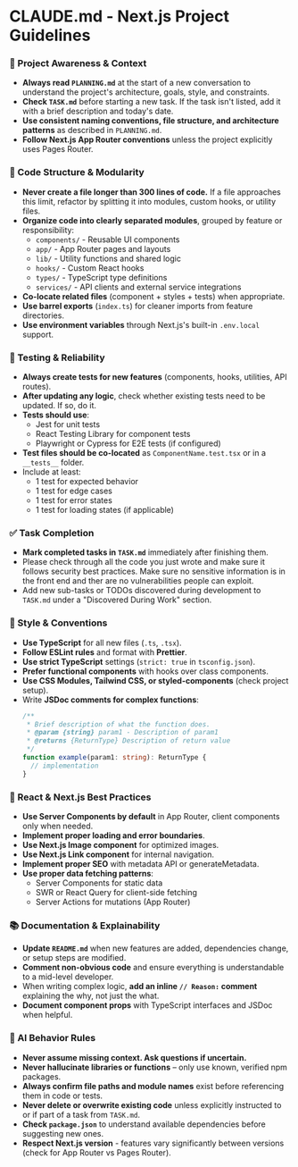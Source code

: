 # CLAUDE.md - Next.js Project Guidelines

### 🔄 Project Awareness & Context

- **Always read `PLANNING.md`** at the start of a new conversation to understand the project's architecture, goals, style, and constraints.
- **Check `TASK.md`** before starting a new task. If the task isn't listed, add it with a brief description and today's date.
- **Use consistent naming conventions, file structure, and architecture patterns** as described in `PLANNING.md`.
- **Follow Next.js App Router conventions** unless the project explicitly uses Pages Router.

### 🧱 Code Structure & Modularity

- **Never create a file longer than 300 lines of code.** If a file approaches this limit, refactor by splitting it into modules, custom hooks, or utility files.
- **Organize code into clearly separated modules**, grouped by feature or responsibility:
  - `components/` - Reusable UI components
  - `app/` - App Router pages and layouts
  - `lib/` - Utility functions and shared logic
  - `hooks/` - Custom React hooks
  - `types/` - TypeScript type definitions
  - `services/` - API clients and external service integrations
- **Co-locate related files** (component + styles + tests) when appropriate.
- **Use barrel exports** (`index.ts`) for cleaner imports from feature directories.
- **Use environment variables** through Next.js's built-in `.env.local` support.

### 🧪 Testing & Reliability

- **Always create tests for new features** (components, hooks, utilities, API routes).
- **After updating any logic**, check whether existing tests need to be updated. If so, do it.
- **Tests should use**:
  - Jest for unit tests
  - React Testing Library for component tests
  - Playwright or Cypress for E2E tests (if configured)
- **Test files should be co-located** as `ComponentName.test.tsx` or in a `__tests__` folder.
- Include at least:
  - 1 test for expected behavior
  - 1 test for edge cases
  - 1 test for error states
  - 1 test for loading states (if applicable)

### ✅ Task Completion

- **Mark completed tasks in `TASK.md`** immediately after finishing them.
- Please check through all the code you just wrote and make sure it follows security best practices. Make sure no sensitive information is in the front end and ther are no vulnerabilities people can exploit.
- Add new sub-tasks or TODOs discovered during development to `TASK.md` under a "Discovered During Work" section.

### 📎 Style & Conventions

- **Use TypeScript** for all new files (`.ts`, `.tsx`).
- **Follow ESLint rules** and format with **Prettier**.
- **Use strict TypeScript** settings (`strict: true` in `tsconfig.json`).
- **Prefer functional components** with hooks over class components.
- **Use CSS Modules, Tailwind CSS, or styled-components** (check project setup).
- Write **JSDoc comments for complex functions**:
  ```typescript
  /**
   * Brief description of what the function does.
   * @param {string} param1 - Description of param1
   * @returns {ReturnType} Description of return value
   */
  function example(param1: string): ReturnType {
  	// implementation
  }
  ```

### 🎨 React & Next.js Best Practices

- **Use Server Components by default** in App Router, client components only when needed.
- **Implement proper loading and error boundaries**.
- **Use Next.js Image component** for optimized images.
- **Use Next.js Link component** for internal navigation.
- **Implement proper SEO** with metadata API or generateMetadata.
- **Use proper data fetching patterns**:
  - Server Components for static data
  - SWR or React Query for client-side fetching
  - Server Actions for mutations (App Router)

### 📚 Documentation & Explainability

- **Update `README.md`** when new features are added, dependencies change, or setup steps are modified.
- **Comment non-obvious code** and ensure everything is understandable to a mid-level developer.
- When writing complex logic, **add an inline `// Reason:` comment** explaining the why, not just the what.
- **Document component props** with TypeScript interfaces and JSDoc when helpful.

### 🧠 AI Behavior Rules

- **Never assume missing context. Ask questions if uncertain.**
- **Never hallucinate libraries or functions** – only use known, verified npm packages.
- **Always confirm file paths and module names** exist before referencing them in code or tests.
- **Never delete or overwrite existing code** unless explicitly instructed to or if part of a task from `TASK.md`.
- **Check `package.json`** to understand available dependencies before suggesting new ones.
- **Respect Next.js version** - features vary significantly between versions (check for App Router vs Pages Router).

